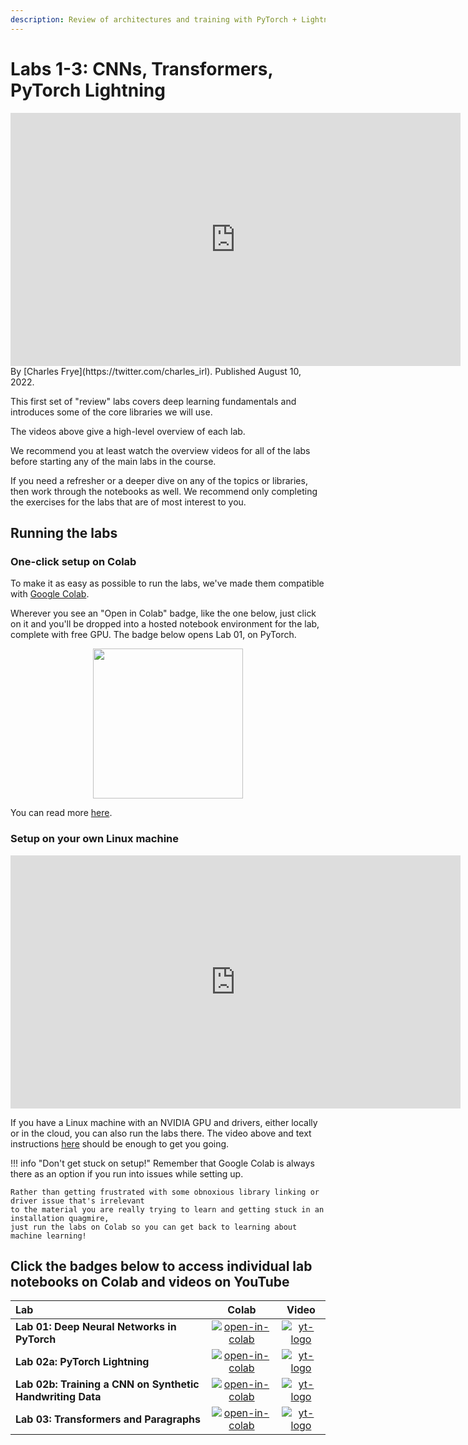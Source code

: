 ```yaml
---
description: Review of architectures and training with PyTorch + Lightning
---
```

# Labs 1-3: CNNs, Transformers, PyTorch Lightning

<div align="center">
<iframe width="720" height="405" src="https://www.youtube-nocookie.com/embed/9w8CVuHUk8U?list=PL1T8fO7ArWleMMI8KPJ_5D5XSlovTW_Ur" title="YouTube video player" frameborder="0" allow="accelerometer; autoplay; clipboard-write; encrypted-media; gyroscope; picture-in-picture" allowfullscreen></iframe>
</div>

<div class="author" markdown>
By [Charles Frye](https://twitter.com/charles_irl). Published August 10, 2022.
</div>

This first set of "review" labs covers
deep learning fundamentals and
introduces some of the core libraries we will use.

The videos above give a high-level overview of each lab.

We recommend you at least watch the overview videos for all of the labs
before starting any of the main labs in the course.

If you need a refresher or a deeper dive on any of the topics or libraries,
then work through the notebooks as well.
We recommend only completing the exercises for the labs
that are of most interest to you.


## Running the labs

### One-click setup on Colab

To make it as easy as possible to run the labs,
we've made them compatible with
[Google Colab](https://colab.research.google.com/github/anthony-agbay/python-resource-guide/blob/master/notebooks/intro-notebooks.ipynb).

Wherever you see an "Open in Colab" badge, like the one below,
just click on it and you'll be dropped into a hosted notebook environment for the lab,
complete with free GPU.
The badge below opens Lab 01, on PyTorch.

<div align="center">
  <a href="https://fsdl.me/lab01-colab"> <img src=https://colab.research.google.com/assets/colab-badge.svg width=240></a>
</div>

You can read more
[here](https://github.com/full-stack-deep-learning/fsdl-text-recognizer-2022-labs/tree/main/setup#colab).

### Setup on your own Linux machine

<div align="center">
  <iframe src="https://share.descript.com/embed/QAe9ZpPMkdY" width="720" height="405" frameborder="0" allowfullscreen></iframe>
</div>

If you have a Linux machine with an NVIDIA GPU and drivers,
either locally or in the cloud,
you can also run the labs there.
The video above and text instructions
[here](http://fsdl.me/2022-local-setup)
should be enough to get you going.

!!! info "Don't get stuck on setup!"
    Remember that Google Colab is always there as an option if you run into issues while setting up.

    Rather than getting frustrated with some obnoxious library linking or driver issue that's irrelevant
    to the material you are really trying to learn and getting stuck in an installation quagmire,
    just run the labs on Colab so you can get back to learning about machine learning!


## Click the badges below to access individual lab notebooks on Colab and videos on YouTube

| Lab                                                       |                      Colab                       |                      Video                      |
| :-------------------------------------------------------- | :----------------------------------------------: | :---------------------------------------------: |
| **Lab 01: Deep Neural Networks in PyTorch**               | [![open-in-colab]](https://fsdl.me/lab01-colab)  | [![yt-logo]](https://fsdl.me/2022-lab-01-video) |
| **Lab 02a: PyTorch Lightning**                            | [![open-in-colab]](https://fsdl.me/lab02a-colab) | [![yt-logo]](https://fsdl.me/2022-lab-02-video) |
| **Lab 02b: Training a CNN on Synthetic Handwriting Data** | [![open-in-colab]](https://fsdl.me/lab02b-colab) | [![yt-logo]](https://fsdl.me/2022-lab-02-video) |
| **Lab 03: Transformers and Paragraphs**                   | [![open-in-colab]](https://fsdl.me/lab03-colab)  | [![yt-logo]](https://fsdl.me/2022-lab-03-video) |

[yt-logo]: https://fsdl.me/yt-logo-badge
[open-in-colab]: https://colab.research.google.com/assets/colab-badge.svg
